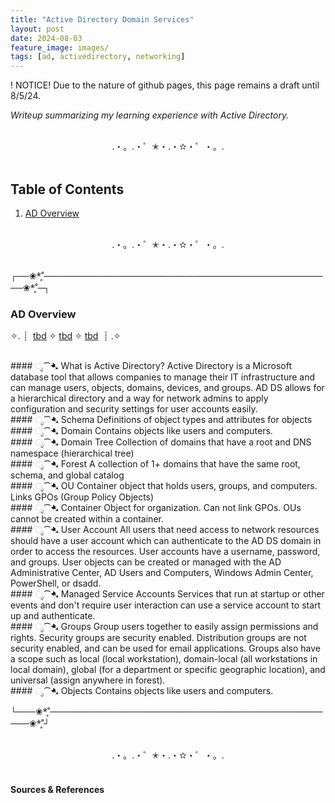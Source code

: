 ```yaml
---
title: "Active Directory Domain Services"
layout: post
date: 2024-08-03
feature_image: images/
tags: [ad, activedirectory, networking]
---
```


! NOTICE! Due to the nature of github pages, this page remains a draft until 8/5/24. 

*Writeup summarizing my learning experience with Active Directory.*

<!--more-->

<br>
<div align="center">.・。.・゜✭・.・✫・゜・。. </div>
<br>

## Table of Contents

1. [AD Overview](#ad-overview)

<br>
<div align="center">.・。.・゜✭・.・✫・゜・。. </div>
<br>

┌──❀*̥˚───────────────────────────────────────────────❀*̥˚─┐
### AD Overview
✧. ┊ ⁭ [tbd](#ೃ⁀-tbd) ✧ [tbd](#ೃ⁀-tbd) ✧ [tbd](#ೃ⁀-tbd) ⁭ ⁭┊ .✧

<br>
####  ೃ⁀➷ What is Active Directory?
Active Directory is a Microsoft database tool that allows companies to manage their IT infrastructure and can manage users, objects, domains, devices, and groups. AD DS allows for a hierarchical directory and a way for network admins to apply configuration and security settings for user accounts easily. 

<br>
####  ೃ⁀➷ Schema
Definitions of object types and attributes for objects

<br>
####  ೃ⁀➷ Domain
Contains objects like users and computers.

<br>
####  ೃ⁀➷ Domain Tree
Collection of domains that have a root and DNS namespace (hierarchical tree)

<br>
####  ೃ⁀➷ Forest
A collection of 1+ domains that have the same root, schema, and global catalog

<br>
####  ೃ⁀➷ OU
Container object that holds users, groups, and computers. Links GPOs (Group Policy Objects)

<br>
####  ೃ⁀➷ Container
Object for organization. Can not link GPOs. OUs cannot be created within a container.

<br>
####  ೃ⁀➷ User Account
All users that need access to network resources should have a user account which can authenticate to the AD DS domain in order to access the resources. User accounts have a username, password, and groups. User objects can be created or managed with the AD Administrative Center, AD Users and Computers, Windows Admin Center, PowerShell, or dsadd.

<br>
####  ೃ⁀➷ Managed Service Accounts
Services that run at startup or other events and don't require user interaction can use a service account to start up and authenticate. 

<br>
####  ೃ⁀➷ Groups
Group users together to easily assign permissions and rights. Security groups are security enabled. Distribution groups are not security enabled, and can be used for email applications. Groups also have a scope such as local (local workstation), domain-local (all workstations in local domain), global (for a department or specific geographic location), and universal (assign anywhere in forest). 

<br>
####  ೃ⁀➷ Objects
Contains objects like users and computers.


└───❀*̥˚───────────────────────────────────────────────❀*̥˚┘


<br>
<div align="center">.・。.・゜✭・.・✫・゜・。. </div>
<br>



#### Sources & References

